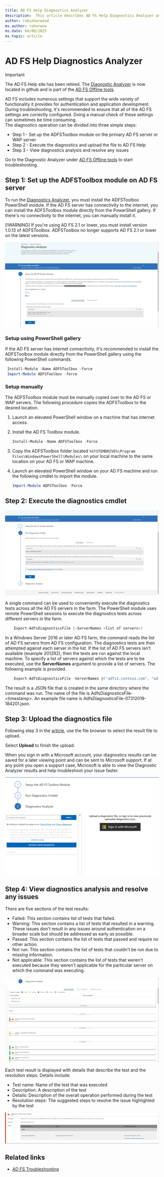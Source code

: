 ```yaml
---
title: AD FS Help Diagnostics Analyzer
description:  This article describes AD FS Help Diagnostics Analyzer and how it can perform the basic checks using AD FS diagnostics PowerShell module.
author: robinharwood
ms.author: roharwoo
ms.date: 04/08/2025
ms.topic: article
---
```


# AD FS Help Diagnostics Analyzer

>[!IMPORTANT]
>The AD FS Help site has been retired. The [Diagnostic Analyzer](https://github.com/Microsoft/adfsToolbox/tree/master/diagnosticsModule) is now located in github and is part of the [AD FS Offline tools](../operations/offline-tools.md).

AD FS includes numerous settings that support the wide variety of functionality it provides for authentication and application development. During troubleshooting, it's recommended to ensure that all of the AD FS settings are correctly configured. Doing a manual check of these settings can sometimes be time consuming.  
The diagnostics operation can be divided into three simple steps:

- Step 1 - Set up the ADFSToolbox module on the primary AD FS server or WAP server
- Step 2 - Execute the diagnostics and upload the file to AD FS Help
- Step 3 - View diagnostics analysis and resolve any issues

Go to the Diagnostic Analyzer under [AD FS Offline tools](../operations/offline-tools.md) to start troubleshooting.



## Step 1: Set up the ADFSToolbox module on AD FS server

To run the [Diagnostics Analyzer](/windows-server/identity/ad-fs/troubleshooting/ad-fs-diagnostics-analyzer), you must install the ADFSToolbox PowerShell module. If the AD FS server has connectivity to the internet, you can install the ADFSToolbox module directly from the PowerShell gallery. If there's no connectivity to the internet, you can manually install it.

[!WARNING]
If you're using AD FS 2.1 or lower, you must install version 1.0.13 of ADFSToolbox. ADFSToolbox no longer supports AD FS 2.1 or lower on the latest versions.

![AD FS diagnostics analyzer - setup](media/ad-fs-diagonostics-analyzer/step1_v2.png)

### Setup using PowerShell gallery

If the AD FS server has internet connectivity, it's recommended to install the ADFSToolbox module directly from the PowerShell gallery using the following PowerShell commands.

   ```powershell
    Install-Module -Name ADFSToolbox -force
    Import-Module ADFSToolbox -force
   ```

### Setup manually

The ADFSToolbox module must be manually copied over to the AD FS or WAP servers. The following procedure copies the ADFSToolbox to the desired location.

1. Launch an elevated PowerShell window on a machine that has internet access.
1. Install the AD FS Toolbox module.

    ```powershell
    Install-Module -Name ADFSToolbox -Force
    ```

1. Copy the ADFSToolbox folder located `%SYSTEMDRIVE%\Program Files\WindowsPowerShell\Modules\` on your local machine to the same location on your AD FS or WAP machine.

1. Launch an elevated PowerShell window on your AD FS machine and run the following cmdlet to import the module.

    ```powershell
    Import-Module ADFSToolbox -Force
    ```

## Step 2: Execute the diagnostics cmdlet

![AD FS diagnostics analyzer tool - execute and upload results](media/ad-fs-diagonostics-analyzer/step2_v2.png)

A single command can be used to conveniently execute the diagnostics tests across all the AD FS servers in the farm. The PowerShell module uses remote PowerShell sessions to execute the diagnostics tests across different servers in the farm.

```powershell
    Export-AdfsDiagnosticsFile [-ServerNames <list of servers>]
```

In a Windows Server 2016 or later AD FS farm, the command reads the list of AD FS servers from AD FS configuration. The diagnostics tests are then attempted against each server in the list. If the list of AD FS servers isn't available (example 2012R2), then the tests are run against the local machine. To specify a list of servers against which the tests are to be executed, use the **ServerNames** argument to provide a list of servers. The following example is provided.

```powershell
    Export-AdfsDiagnosticsFile -ServerNames @("adfs1.contoso.com", "adfs2.contoso.com")
```

The result is a JSON file that is created in the same directory where the command was run. The name of the file is AdfsDiagnosticsFile-\<timestamp\>. An example file name is AdfsDiagnosticsFile-07312019-184201.json.

## Step 3: Upload the diagnostics file

Following step 3 in the [article](/windows-server/identity/ad-fs/troubleshooting/ad-fs-diagnostics-analyzer), use the file browser to select the result file to upload.

Select **Upload** to finish the upload.

When you sign in with a Microsoft account, your diagnostics results can be saved for a later viewing point and can be sent to Microsoft support. If at any point you open a support case, Microsoft is able to view the Diagnostic Analyzer results and help troubleshoot your issue faster.

![AD FS diagnostics analyzer tool - sign in](media/ad-fs-diagonostics-analyzer/sign_in_step.png)

## Step 4: View diagnostics analysis and resolve any issues

There are five sections of the test results:

- Failed: This section contains list of tests that failed.
- Warning: This section contains a list of tests that resulted in a warning. These issues don't result in any issues around authentication on a broader scale but should be addressed as early as possible.
- Passed: This section contains the list of tests that passed and require no other action.
- Not run: This section contains the list of tests that couldn't be run due to missing information.
- Not applicable: This section contains the list of tests that weren't executed because they weren't applicable for the particular server on which the command was executing.

![AD FS diagnostics analyzer tool - test results list](media/ad-fs-diagonostics-analyzer/step3a_v3.png)

Each test result is displayed with details that describe the test and the resolution steps. Details include:

- Test name: Name of the test that was executed
- Description: A description of the test
- Details: Description of the overall operation performed during the test
- Resolution steps: The suggested steps to resolve the issue highlighted by the test

![AD FS diagnostics analyzer tool - failure resolution](media/ad-fs-diagonostics-analyzer/step3b_v3.png)

## Related links


- [AD FS Troubleshooting](ad-fs-tshoot-overview.md)
